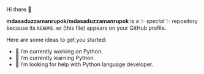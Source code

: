  Hi there 👋
 
**mdasaduzzamanrupok/mdasaduzzamanrupok** is a ✨ _special_ ✨ repository because its `README.md` (this file) appears on your GitHub profile.

Here are some ideas to get you started:

- 🔭 I’m currently working on Python.
- 🌱 I’m currently learning Python.
- 🤔 I’m looking for help with Python language developer.
